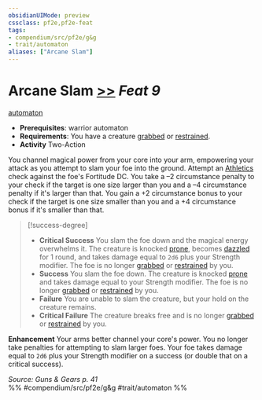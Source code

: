 ```yaml
---
obsidianUIMode: preview
cssclass: pf2e,pf2e-feat
tags:
- compendium/src/pf2e/g&g
- trait/automaton
aliases: ["Arcane Slam"]
---
```

# Arcane Slam  [>>](../../Rules/core-rulebook/chapter-9-playing-the-game.md#Actions "Two-Action") *Feat 9*  
[automaton](../../Rules/traits/automaton-g-g.md)  

- **Prerequisites**: warrior automaton
- **Requirements**: You have a creature [grabbed](../../Rules/conditions.md#Grabbed) or [restrained](../../Rules/conditions.md#Restrained).
- **Activity** Two-Action

You channel magical power from your core into your arm, empowering your attack as you attempt to slam your foe into the ground. Attempt an [Athletics](../skills.md#Athletics) check against the foe's Fortitude DC. You take a –2 circumstance penalty to your check if the target is one size larger than you and a –4 circumstance penalty if it's larger than that. You gain a +2 circumstance bonus to your check if the target is one size smaller than you and a +4 circumstance bonus if it's smaller than that.

> [!success-degree] 
> - **Critical Success** You slam the foe down and the magical energy overwhelms it. The creature is knocked [prone](../../Rules/conditions.md#Prone), becomes [dazzled](../../Rules/conditions.md#Dazzled) for 1 round, and takes damage equal to `2d6` plus your Strength modifier. The foe is no longer [grabbed](../../Rules/conditions.md#Grabbed) or [restrained](../../Rules/conditions.md#Restrained) by you.
> - **Success** You slam the foe down. The creature is knocked [prone](../../Rules/conditions.md#Prone) and takes damage equal to your Strength modifier. The foe is no longer [grabbed](../../Rules/conditions.md#Grabbed) or [restrained](../../Rules/conditions.md#Restrained) by you.
> - **Failure** You are unable to slam the creature, but your hold on the creature remains.
> - **Critical Failure** The creature breaks free and is no longer [grabbed](../../Rules/conditions.md#Grabbed) or [restrained](../../Rules/conditions.md#Restrained) by you.

**Enhancement** Your arms better channel your core's power. You no longer take penalties for attempting to slam larger foes. Your foe takes damage equal to `2d6` plus your Strength modifier on a success (or double that on a critical success).

*Source: Guns & Gears p. 41*  
%% #compendium/src/pf2e/g&g #trait/automaton %%